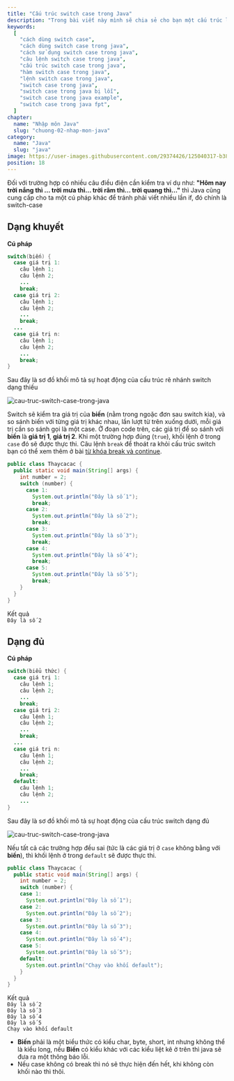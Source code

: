 ```yaml
---
title: "Cấu trúc switch case trong Java"
description: "Trong bài viết này mình sẽ chia sẻ cho bạn một cấu trúc lệnh rẽ nhánh cơ bản và hay sử dụng đó là cấu trúc switch case trong Java."
keywords:
  [
    "cách dùng switch case",
    "cách dùng switch case trong java",
    "cách sử dụng switch case trong java",
    "câu lệnh switch case trong java",
    "cấu trúc switch case trong java",
    "hàm switch case trong java",
    "lệnh switch case trong java",
    "switch case trong java",
    "switch case trong java bị lỗi",
    "switch case trong java example",
    "switch case trong java fpt",
  ]
chapter:
  name: "Nhập môn Java"
  slug: "chuong-02-nhap-mon-java"
category:
  name: "Java"
  slug: "java"
image: https://user-images.githubusercontent.com/29374426/125040317-b383c780-e0c1-11eb-8dbc-98bfa0af2509.png
position: 18
---
```


Đối với trường hợp có nhiều câu điều điện cần kiểm tra ví dụ như: **"Hôm nay trời nắng thì ... trời mưa thì... trời râm thì... trời quang thì..."** thì Java cũng cung cấp cho ta một cú pháp khác để tránh phải viết nhiều lần if, đó chính là switch-case

## Dạng khuyết

**Cú pháp**

```java
switch(biến) {
  case giá trị 1:
    câu lệnh 1;
    câu lệnh 2;
    ...
    break;
  case giá trị 2:
    câu lệnh 1;
    câu lệnh 2;
    ...
    break;
  ...
  case giá trị n:
    câu lệnh 1;
    câu lệnh 2;
    ...
    break;
}
```

Sau đây là sơ đồ khối mô tả sự hoạt động của cấu trúc rẽ nhánh switch dạng thiếu

![cau-truc-switch-case-trong-java](https://user-images.githubusercontent.com/29374426/125040317-b383c780-e0c1-11eb-8dbc-98bfa0af2509.png)

Switch sẽ kiểm tra giá trị của **biến** (nằm trong ngoặc đơn sau switch kia), và so sánh biến với từng giá trị khác nhau, lần lượt từ trên xuống dưới, mỗi giá trị cần so sánh gọi là một case. Ở đoạn code trên, các giá trị để so sánh với **biến** là **giá trị 1**, **giá trị 2**. Khi một trường hợp đúng (`true`), khối lệnh ở trong `case` đó sẽ được thực thi. Câu lệnh `break` để thoát ra khỏi cấu trúc switch bạn có thể xem thêm ở bài [từ khóa break và continue](/bai-viet//bai-viet/java/tu-khoa-break-va-continue).

<div class="example"></div>

```java
public class Thaycacac {
  public static void main(String[] args) {
    int number = 2;
    switch (number) {
      case 1:
        System.out.println("Đây là số 1");
        break;
      case 2:
        System.out.println("Đây là số 2");
        break;
      case 3:
        System.out.println("Đây là số 3");
        break;
      case 4:
        System.out.println("Đây là số 4");
        break;
      case 5:
        System.out.println("Đây là số 5");
        break;
    }
  }
}
```

<div class="window">
  <div class="window-header">
    <div class="action-buttons"></div>
    <span class="title-popup">Kết quả</span>
  </div>
  <div class="window-body">
    <code>Đây là số 2</code>
    </div>
</div>

## Dạng đủ

**Cú pháp**

```java
switch(biểu thức) {
  case giá trị 1:
    câu lệnh 1;
    câu lệnh 2;
    ...
    break;
  case giá trị 2:
    câu lệnh 1;
    câu lệnh 2;
    ...
    break;
  ...
  case giá trị n:
    câu lệnh 1;
    câu lệnh 2;
    ...
    break;
  default:
    câu lệnh 1;
    câu lệnh 2;
    ...
}
```

Sau đây là sơ đồ khối mô tả sự hoạt động của cấu trúc switch dạng đủ

![cau-truc-switch-case-trong-java](https://user-images.githubusercontent.com/29374426/125040355-bf6f8980-e0c1-11eb-9bfa-391815ff5c3c.png)

Nếu tất cả các trường hợp đều sai (tức là các giá trị ở `case` không bằng với **biến**), thì khối lệnh ở trong `default` sẽ được thực thi.

<div class="example"></div>

```java
public class Thaycacac {
  public static void main(String[] args) {
    int number = 2;
    switch (number) {
    case 1:
      System.out.println("Đây là số 1");
    case 2:
      System.out.println("Đây là số 2");
    case 3:
      System.out.println("Đây là số 3");
    case 4:
      System.out.println("Đây là số 4");
    case 5:
      System.out.println("Đây là số 5");
    default:
      System.out.println("Chạy vào khối default");
    }
  }
}
```

<div class="window">
  <div class="window-header">
    <div class="action-buttons"></div>
    <span class="title-popup">Kết quả</span>
  </div>
  <div class="window-body">
    <code>Đây là số 2</code><br/>
    <code>Đây là số 3</code><br/>
    <code>Đây là số 4</code><br/>
    <code>Đây là số 5</code><br/>
    <code>Chạy vào khối default</code><br/>
  </div>
</div>

<div class="note">
  <ul>
    <li> <b>Biến</b> phải là một biểu thức có kiểu char, byte, short, int nhưng không thể là kiểu long, nếu <b>Biến</b> có kiểu khác với các kiểu liệt kê ở trên thì java sẽ đưa ra một thông báo lỗi.</li>
    <li>Nếu case không có break thì nó sẽ thực hiện đến hết, khi không còn khối nào thì thôi.</li>
  </ul>
</div>
